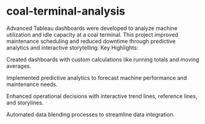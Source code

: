 # coal-terminal-analysis
Advanced Tableau dashboards were developed to analyze machine utilization and idle capacity at a coal terminal. This project improved maintenance scheduling and reduced downtime through predictive analytics and interactive storytelling.
Key Highlights:

Created dashboards with custom calculations like running totals and moving averages.

Implemented predictive analytics to forecast machine performance and maintenance needs.

Enhanced operational decisions with interactive trend lines, reference lines, and storylines.

Automated data blending processes to streamline data integration.
